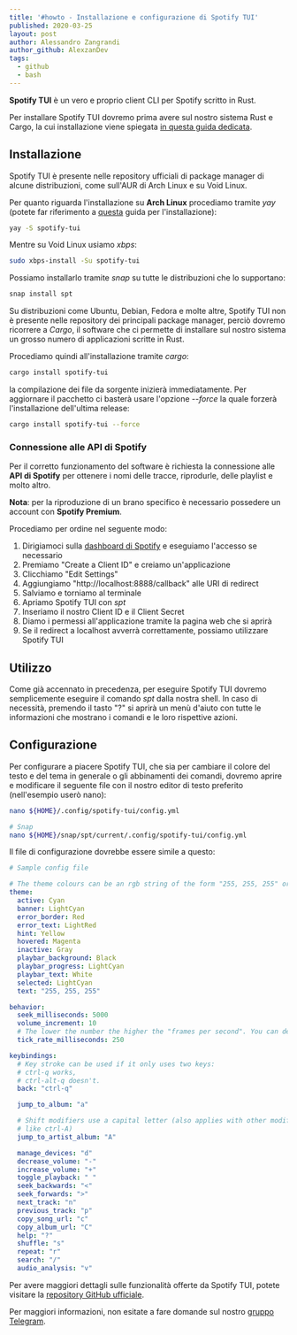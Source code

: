 ```yaml
---
title: '#howto - Installazione e configurazione di Spotify TUI'
published: 2020-03-25
layout: post
author: Alessandro Zangrandi
author_github: AlexzanDev
tags:
  - github  
  - bash
---
```

**Spotify TUI** è un vero e proprio client CLI per Spotify scritto in Rust.

Per installare Spotify TUI dovremo prima avere sul nostro sistema Rust e Cargo, la cui installazione viene spiegata [in questa guida dedicata](https://linuxhub.it/articles/howto-come-installare-rust-e-cargo-con-rustup).

## Installazione

Spotify TUI è presente nelle repository ufficiali di package manager di alcune distribuzioni, come sull'AUR di Arch Linux e su Void Linux.

Per quanto riguarda l'installazione su **Arch Linux** procediamo tramite *yay* (potete far riferimento a <a href="https://linuxhub.it/articles/howto-introduzione-alla-aur-e-aur-helper#title2">questa</a> guida per l'installazione):

```bash
yay -S spotify-tui
```

Mentre su Void Linux usiamo *xbps*:
```bash
sudo xbps-install -Su spotify-tui
```

Possiamo installarlo tramite *snap* su tutte le distribuzioni che lo supportano:

```bash
snap install spt
```

Su distribuzioni come Ubuntu, Debian, Fedora e molte altre, Spotify TUI non è presente nelle repository dei principali package manager, perciò dovremo ricorrere a *Cargo*, il software che ci permette di installare sul nostro sistema un grosso numero di applicazioni scritte in Rust.

Procediamo quindi all'installazione tramite *cargo*:

```bash
cargo install spotify-tui
```

la compilazione dei file da sorgente inizierà immediatamente. Per aggiornare il pacchetto ci basterà usare l'opzione *--force* la quale forzerà l'installazione dell'ultima release:

```bash
cargo install spotify-tui --force

```

### Connessione alle API di Spotify

Per il corretto funzionamento del software è richiesta la connessione alle **API di Spotify** per ottenere i nomi delle tracce, riprodurle, delle playlist e molto altro.

**Nota**: per la riproduzione di un brano specifico è necessario possedere un account con **Spotify Premium**.

Procediamo per ordine nel seguente modo:

1. Dirigiamoci sulla [dashboard di Spotify](https://developer.spotify.com/dashboard/) e eseguiamo l'accesso se necessario
2. Premiamo "Create a Client ID" e creiamo un'applicazione
3. Clicchiamo "Edit Settings"
4. Aggiungiamo "http://localhost:8888/callback" alle URI di redirect
5. Salviamo e torniamo al terminale
6. Apriamo Spotify TUI con *spt*
7. Inseriamo il nostro Client ID e il Client Secret
8. Diamo i permessi all'applicazione tramite la pagina web che si aprirà
9. Se il redirect a localhost avverrà correttamente, possiamo utilizzare Spotify TUI

## Utilizzo

Come già accennato in precedenza, per eseguire Spotify TUI dovremo semplicemente eseguire il comando *spt* dalla nostra shell. In caso di necessità, premendo il tasto "?" si aprirà un menù d'aiuto con tutte le informazioni che mostrano i comandi e le loro rispettive azioni.

## Configurazione

Per configurare a piacere Spotify TUI, che sia per cambiare il colore del testo e del tema in generale o gli abbinamenti dei comandi, dovremo aprire e modificare il seguente file con il nostro editor di testo preferito (nell'esempio userò nano):

```bash
nano ${HOME}/.config/spotify-tui/config.yml

# Snap
nano ${HOME}/snap/spt/current/.config/spotify-tui/config.yml
```

Il file di configurazione dovrebbe essere simile a questo:

```yml
# Sample config file

# The theme colours can be an rgb string of the form "255, 255, 255" or a string that references the colours from your terminal theme: Reset, Black, Red, Green, Yellow, Blue, Magenta, Cyan, Gray, DarkGray, LightRed, LightGreen, LightYellow, LightBlue, LightMagenta, LightCyan, White.
theme:
  active: Cyan
  banner: LightCyan
  error_border: Red
  error_text: LightRed
  hint: Yellow
  hovered: Magenta
  inactive: Gray
  playbar_background: Black
  playbar_progress: LightCyan
  playbar_text: White
  selected: LightCyan
  text: "255, 255, 255"

behavior:
  seek_milliseconds: 5000
  volume_increment: 10
  # The lower the number the higher the "frames per second". You can decrease this number so that the audio visualisation is smoother but this can be expensive!
  tick_rate_milliseconds: 250

keybindings:
  # Key stroke can be used if it only uses two keys:
  # ctrl-q works,
  # ctrl-alt-q doesn't.
  back: "ctrl-q"

  jump_to_album: "a"

  # Shift modifiers use a capital letter (also applies with other modifier keys
  # like ctrl-A)
  jump_to_artist_album: "A"

  manage_devices: "d"
  decrease_volume: "-"
  increase_volume: "+"
  toggle_playback: " "
  seek_backwards: "<"
  seek_forwards: ">"
  next_track: "n"
  previous_track: "p"
  copy_song_url: "c"
  copy_album_url: "C"
  help: "?"
  shuffle: "s"
  repeat: "r"
  search: "/"
  audio_analysis: "v"
```

Per avere maggiori dettagli sulle funzionalità offerte da Spotify TUI, potete visitare la [repository GitHub ufficiale](https://github.com/Rigellute/spotify-tui).

Per maggiori informazioni, non esitate a fare domande sul nostro [gruppo Telegram](https://t.me/linuxpeople).